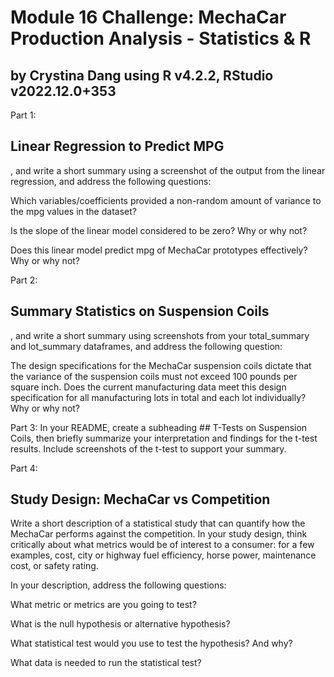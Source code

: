 # Module 16 Challenge: MechaCar Production Analysis - Statistics & R
## by Crystina Dang using R v4.2.2, RStudio v2022.12.0+353

Part 1:
## Linear Regression to Predict MPG
, and write a short summary using a screenshot of the output from the linear regression, and address the following questions:

Which variables/coefficients provided a non-random amount of variance to the mpg values in the dataset?

Is the slope of the linear model considered to be zero? Why or why not?

Does this linear model predict mpg of MechaCar prototypes effectively? Why or why not?

Part 2:
## Summary Statistics on Suspension Coils
, and write a short summary using screenshots from your total_summary and lot_summary dataframes, and address the following question:

The design specifications for the MechaCar suspension coils dictate that the variance of the suspension coils must not exceed 100 pounds per square inch. Does the current manufacturing data meet this design specification for all manufacturing lots in total and each lot individually? Why or why not?

Part 3:
In your README, create a subheading ## T-Tests on Suspension Coils, then briefly summarize your interpretation and findings for the t-test results. Include screenshots of the t-test to support your summary.


Part 4:
## Study Design: MechaCar vs Competition

Write a short description of a statistical study that can quantify how the MechaCar performs against the competition. In your study design, think critically about what metrics would be of interest to a consumer: for a few examples, cost, city or highway fuel efficiency, horse power, maintenance cost, or safety rating.

In your description, address the following questions:

What metric or metrics are you going to test?

What is the null hypothesis or alternative hypothesis?

What statistical test would you use to test the hypothesis? And why?

What data is needed to run the statistical test?